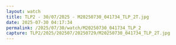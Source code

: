 ```yaml
---
layout: watch
title: TLP2 - 30/07/2025 - M20250730_041734_TLP_2T.jpg
date: 2025-07-30 04:17:34
permalink: /2025/07/30/watch/M20250730_041734_TLP_2
capture: TLP2/2025/202507/20250729/M20250730_041734_TLP_2T.jpg
---
```

